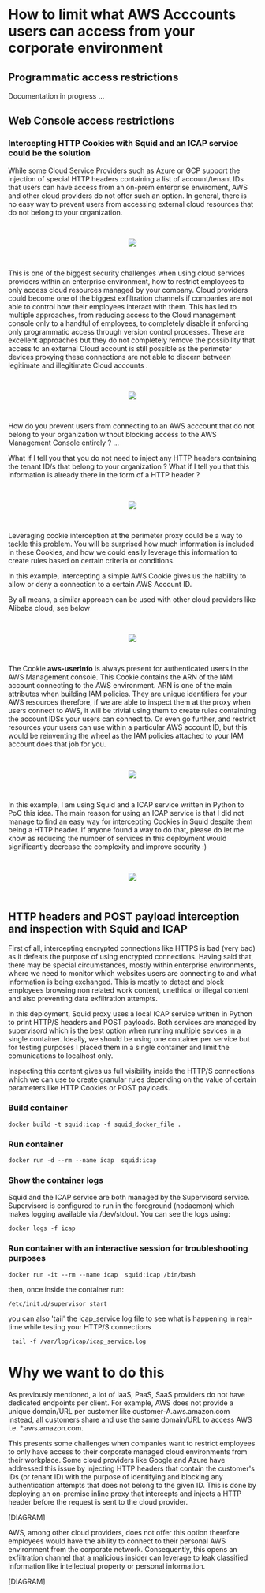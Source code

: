 
# How to limit what AWS Acccounts users can access from your corporate environment #

## Programmatic access restrictions ##

Documentation in progress ...



## Web Console access restrictions ##

### Intercepting HTTP Cookies with Squid and an ICAP service could be the solution ###

While some Cloud Service Providers such as Azure or GCP support the injection of special HTTP headers containing a list of account/tenant IDs that users can have access from an on-prem enterprise enviroment, AWS and other cloud providers do not offer such an option. In general, there is no easy way to prevent users from accessing external cloud resources that do not belong to your organization. 

<br />
<p align="center"><img src="https://github.com/hiperesfera/icap_service/blob/main/data/picture3.png?raw=true"/></p>
<br />

This is one of the biggest security challenges when using cloud services providers within an enterprise environment, how to restrict employees to only access cloud resources managed by your company. Cloud providers could become one of the biggest exfiltration channels if companies are not able to control how their  employees interact with them. This has led to multiple approaches, from reducing access to the Cloud management console only to a handful of employees, to completely disable it enforcing only programmatic access through version control processes. These are excellent approaches but they do not completely remove the possibility that access to an external Cloud account is still possible as the perimeter devices proxying these connections are not able to discern between legitimate and illegitimate Cloud accounts .

<br />
<p align="center"><img src="https://github.com/hiperesfera/icap_service/blob/main/data/picture1.png?raw=true"/></p>
<br />

How do you prevent users from connecting to an AWS acccount that do not belong to your organization without blocking access to the AWS Management Console entirely ? ...

What if I tell you that you do not need to inject any HTTP headers containing the tenant ID/s that belong to your organization ?
What if I tell you that this information is already there  in the form of a HTTP header ? 

<br />
<p align="center"><img src="https://github.com/hiperesfera/icap_service/blob/main/data/picture2.png"/></p>
<br />

Leveraging cookie interception at the perimeter proxy could be a way to tackle this problem. You will be surprised how much information is included in these Cookies, and how we could easily leverage this information to create rules based on certain criteria or conditions.

In this example, intercepting a simple AWS Cookie gives us the hability to allow or deny a connection to a certain AWS Account ID. 

By all means, a similar approach can be used with other cloud providers like Alibaba cloud, see below

<br />
<p align="center"><img src="https://github.com/hiperesfera/icap_service/blob/main/data/picture7.png"/></p>
<br />


The Cookie **aws-userInfo** is always present for authenticated users in the AWS Management console. This Cookie contains the ARN of the IAM account connecting to the AWS environment. ARN is one of the main attributes when building IAM policies. They are unique identifiers for your AWS resources therefore, if we are able to inspect them at the proxy when users connect to AWS, it will be trivial using them to create rules containting the account IDSs your users can connect to. Or even go further, and restrict resources your users can use within a particular AWS account ID, but this would be reinventing the wheel as the IAM policies attached to your IAM account does that job for you.

<br />
<p align="center"><img src="https://github.com/hiperesfera/icap_service/blob/main/data/picture4.png"/></p>
<br />

In this example, I am using Squid and a ICAP service written in Python to PoC this idea. The main reason for using an ICAP service is that I did not manage to find an easy way for intercepting Cookies in Squid despite them being a HTTP header. If anyone found a way to do that, please do let me know as reducing the number of services in this deployment would significantly decrease the complexity and improve security :)

<br />
<p align="center"><img src="https://github.com/hiperesfera/icap_service/blob/main/data/picture5.png"/></p>
<br />











## HTTP headers and POST payload interception and inspection with Squid and ICAP ##

First of all, intercepting encrypted connections like HTTPS is bad (very bad) as it defeats the purpose of using encrypted connections. Having said that, there may be special circumstances, mostly within enterprise environments, where we need to monitor which websites users are connecting to and what information is being exchanged. This is mostly to detect and block employees browsing non related work content, unethical or illegal content and also preventing data exfiltration attempts.

In this deployment, Squid proxy uses a local ICAP service written in Python to print HTTP/S headers and POST payloads. Both services are managed by supervisord which is the best option when running multiple sevices in a single container. Ideally, we should be using one container per service but for testing purposes I placed them in a single container and limit the comunications to localhost only. 

Inspecting this content gives us full visibility inside the HTTP/S connections which we can use to create granular rules depending on the value of certain parameters like HTTP Cookies or POST payloads. 


### Build container ###
`docker build -t squid:icap -f squid_docker_file .`

### Run container ###
`docker run -d --rm --name icap  squid:icap`

### Show the container logs ###
Squid and the ICAP service are both managed by the Supervisord service. Supervisord is configured to run in the foreground (nodaemon) which makes logging available via /dev/stdout. You can see the logs using:

`docker logs -f icap`


### Run container with an interactive session for troubleshooting purposes ###
`docker run -it --rm --name icap  squid:icap /bin/bash`

then, once inside the container run:

`/etc/init.d/supervisor start`

you can also 'tail' the icap_service log file to see what is happening in real-time while testing your HTTP/S connections

` tail -f /var/log/icap/icap_service.log`


# Why we want to do this #

As previously mentioned, a lot of IaaS, PaaS, SaaS providers do not have dedicated endpoints per client. For example, AWS does not provide a unique domain/URL per customer like customer-A.aws.amazon.com instead, all customers share and use the same domain/URL to access AWS i.e. *.aws.amazon.com. 

This presents some challenges when companies want to restrict employees to only have access to their corporate managed cloud environments from their workplace. Some cloud providers like Google and Azure have addressed this issue by injecting HTTP headers that contain the customer's IDs (or tenant ID) with the purpose of identifying and blocking any authentication attempts that does not belong to the given ID. This is done by deploying an on-premise inline proxy that intercepts and injects a HTTP header before the request is sent to the cloud provider. 

[DIAGRAM]


AWS, among other cloud providers, does not offer this option therefore employees would have the ability to connect to their personal AWS environment from the corporate network. Consequently, this opens an exfiltration channel that a malicious insider can leverage to leak classified information like intellectual property or personal information.


[DIAGRAM]


